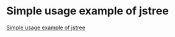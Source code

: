 # Simple usage example of jstree
[Simple usage example of jstree](https://aiwithcloud.com/2022/09/15/simple_usage_example_of_jstree/)